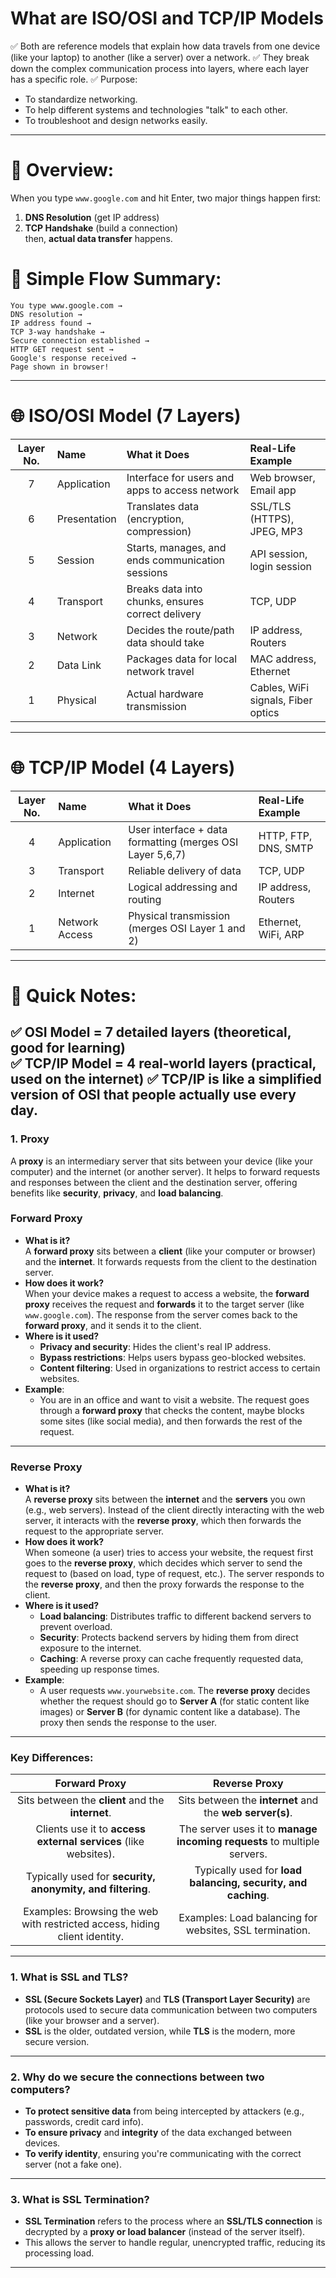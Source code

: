 # What are ISO/OSI and TCP/IP Models
✅ Both are reference models that explain how data travels from one device (like your laptop) to another (like a server) over a network.
✅ They break down the complex communication process into layers, where each layer has a specific role.
✅ Purpose:
- To standardize networking.
- To help different systems and technologies "talk" to each other.
- To troubleshoot and design networks easily.
---
# 🎯 Overview:  
When you type `www.google.com` and hit Enter, two major things happen first:  
1. **DNS Resolution** (get IP address)  
2. **TCP Handshake** (build a connection)  
then, **actual data transfer** happens.

# 🎯 Simple Flow Summary:
```
You type www.google.com →
DNS resolution →
IP address found →
TCP 3-way handshake →
Secure connection established →
HTTP GET request sent →
Google's response received →
Page shown in browser!
```
---
# 🌐 ISO/OSI Model (7 Layers)
| Layer No. | Name | What it Does | Real-Life Example |
|:--:|:--|:--|:--|
| 7 | Application | Interface for users and apps to access network | Web browser, Email app |
| 6 | Presentation | Translates data (encryption, compression) | SSL/TLS (HTTPS), JPEG, MP3 |
| 5 | Session | Starts, manages, and ends communication sessions | API session, login session |
| 4 | Transport | Breaks data into chunks, ensures correct delivery | TCP, UDP |
| 3 | Network | Decides the route/path data should take | IP address, Routers |
| 2 | Data Link | Packages data for local network travel | MAC address, Ethernet |
| 1 | Physical | Actual hardware transmission | Cables, WiFi signals, Fiber optics |
---
# 🌐 TCP/IP Model (4 Layers)
| Layer No. | Name | What it Does | Real-Life Example |
|:--:|:--|:--|:--|
| 4 | Application | User interface + data formatting (merges OSI Layer 5,6,7) | HTTP, FTP, DNS, SMTP |
| 3 | Transport | Reliable delivery of data | TCP, UDP |
| 2 | Internet | Logical addressing and routing | IP address, Routers |
| 1 | Network Access | Physical transmission (merges OSI Layer 1 and 2) | Ethernet, WiFi, ARP |
---
# 📜 Quick Notes:
✅ **OSI Model** = 7 detailed layers (theoretical, good for learning)  
✅ **TCP/IP Model** = 4 real-world layers (practical, used on the internet)
✅ **TCP/IP** is like a simplified version of **OSI** that people actually use every day.
---
### 1. **Proxy**
A **proxy** is an intermediary server that sits between your device (like your computer) and the internet (or another server). It helps to forward requests and responses between the client and the destination server, offering benefits like **security**, **privacy**, and **load balancing**.
### **Forward Proxy**
- **What is it?**  
  A **forward proxy** sits between a **client** (like your computer or browser) and the **internet**. It forwards requests from the client to the destination server.
- **How does it work?**  
  When your device makes a request to access a website, the **forward proxy** receives the request and **forwards** it to the target server (like `www.google.com`). The response from the server comes back to the **forward proxy**, and it sends it to the client.
- **Where is it used?**  
  - **Privacy and security**: Hides the client's real IP address.
  - **Bypass restrictions**: Helps users bypass geo-blocked websites.
  - **Content filtering**: Used in organizations to restrict access to certain websites.
- **Example**:  
  - You are in an office and want to visit a website. The request goes through a **forward proxy** that checks the content, maybe blocks some sites (like social media), and then forwards the rest of the request.
---
### **Reverse Proxy**
- **What is it?**  
  A **reverse proxy** sits between the **internet** and the **servers** you own (e.g., web servers). Instead of the client directly interacting with the web server, it interacts with the **reverse proxy**, which then forwards the request to the appropriate server.
- **How does it work?**  
  When someone (a user) tries to access your website, the request first goes to the **reverse proxy**, which decides which server to send the request to (based on load, type of request, etc.). The server responds to the **reverse proxy**, and then the proxy forwards the response to the client.
- **Where is it used?**  
  - **Load balancing**: Distributes traffic to different backend servers to prevent overload.
  - **Security**: Protects backend servers by hiding them from direct exposure to the internet.
  - **Caching**: A reverse proxy can cache frequently requested data, speeding up response times.
- **Example**:  
  - A user requests `www.yourwebsite.com`. The **reverse proxy** decides whether the request should go to **Server A** (for static content like images) or **Server B** (for dynamic content like a database). The proxy then sends the response to the user.
---
### **Key Differences**:
| **Forward Proxy** | **Reverse Proxy** |
|:-----------------:|:----------------:|
| Sits between the **client** and the **internet**. | Sits between the **internet** and the **web server(s)**. |
| Clients use it to **access external services** (like websites). | The server uses it to **manage incoming requests** to multiple servers. |
| Typically used for **security, anonymity, and filtering**. | Typically used for **load balancing, security, and caching**. |
| Examples: Browsing the web with restricted access, hiding client identity. | Examples: Load balancing for websites, SSL termination. |
---
### 1. **What is SSL and TLS?**
- **SSL (Secure Sockets Layer)** and **TLS (Transport Layer Security)** are protocols used to secure data communication between two computers (like your browser and a server).
- **SSL** is the older, outdated version, while **TLS** is the modern, more secure version.
---
### 2. **Why do we secure the connections between two computers?**
- **To protect sensitive data** from being intercepted by attackers (e.g., passwords, credit card info).
- **To ensure privacy** and **integrity** of the data exchanged between devices.
- **To verify identity**, ensuring you're communicating with the correct server (not a fake one).
---
### 3. **What is SSL Termination?**
- **SSL Termination** refers to the process where an **SSL/TLS connection** is decrypted by a **proxy or load balancer** (instead of the server itself).
- This allows the server to handle regular, unencrypted traffic, reducing its processing load.
---